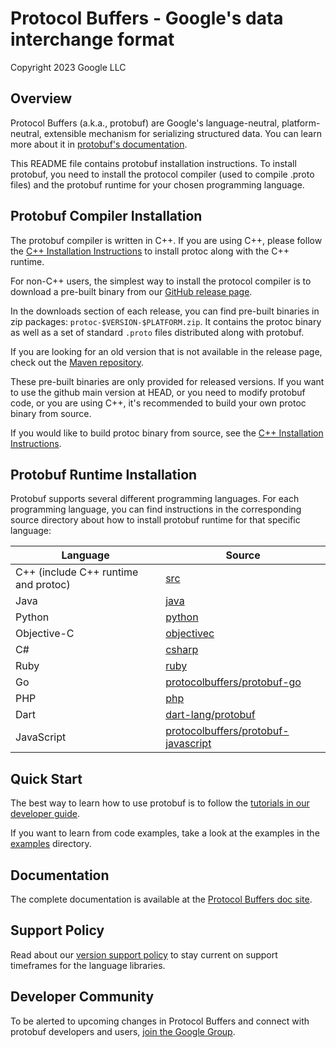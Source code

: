 Protocol Buffers - Google's data interchange format
===================================================

Copyright 2023 Google LLC

Overview
--------

Protocol Buffers (a.k.a., protobuf) are Google's language-neutral,
platform-neutral, extensible mechanism for serializing structured data. You
can learn more about it in [protobuf's documentation](https://protobuf.dev).

This README file contains protobuf installation instructions. To install
protobuf, you need to install the protocol compiler (used to compile .proto
files) and the protobuf runtime for your chosen programming language.

Protobuf Compiler Installation
------------------------------

The protobuf compiler is written in C++. If you are using C++, please follow
the [C++ Installation Instructions](src/README.md) to install protoc along
with the C++ runtime.

For non-C++ users, the simplest way to install the protocol compiler is to
download a pre-built binary from our [GitHub release page](https://github.com/protocolbuffers/protobuf/releases).

In the downloads section of each release, you can find pre-built binaries in
zip packages: `protoc-$VERSION-$PLATFORM.zip`. It contains the protoc binary
as well as a set of standard `.proto` files distributed along with protobuf.

If you are looking for an old version that is not available in the release
page, check out the [Maven repository](https://repo1.maven.org/maven2/com/google/protobuf/protoc/).

These pre-built binaries are only provided for released versions. If you want
to use the github main version at HEAD, or you need to modify protobuf code,
or you are using C++, it's recommended to build your own protoc binary from
source.

If you would like to build protoc binary from source, see the [C++ Installation Instructions](src/README.md).

Protobuf Runtime Installation
-----------------------------

Protobuf supports several different programming languages. For each programming
language, you can find instructions in the corresponding source directory about
how to install protobuf runtime for that specific language:

| Language                             | Source                                                      |
|--------------------------------------|-------------------------------------------------------------|
| C++ (include C++ runtime and protoc) | [src](src)                                                  |
| Java                                 | [java](java)                                                |
| Python                               | [python](python)                                            |
| Objective-C                          | [objectivec](objectivec)                                    |
| C#                                   | [csharp](csharp)                                            |
| Ruby                                 | [ruby](ruby)                                                |
| Go                                   | [protocolbuffers/protobuf-go](https://github.com/protocolbuffers/protobuf-go)|
| PHP                                  | [php](php)                                                  |
| Dart                                 | [dart-lang/protobuf](https://github.com/dart-lang/protobuf) |
| JavaScript                           | [protocolbuffers/protobuf-javascript](https://github.com/protocolbuffers/protobuf-javascript)|

Quick Start
-----------

The best way to learn how to use protobuf is to follow the [tutorials in our
developer guide](https://protobuf.dev/getting-started).

If you want to learn from code examples, take a look at the examples in the
[examples](examples) directory.

Documentation
-------------

The complete documentation is available at the [Protocol Buffers doc site](https://protobuf.dev).

Support Policy
--------------

Read about our [version support policy](https://protobuf.dev/version-support/)
to stay current on support timeframes for the language libraries.

Developer Community
-------------------

To be alerted to upcoming changes in Protocol Buffers and connect with protobuf developers and users,
[join the Google Group](https://groups.google.com/g/protobuf).
